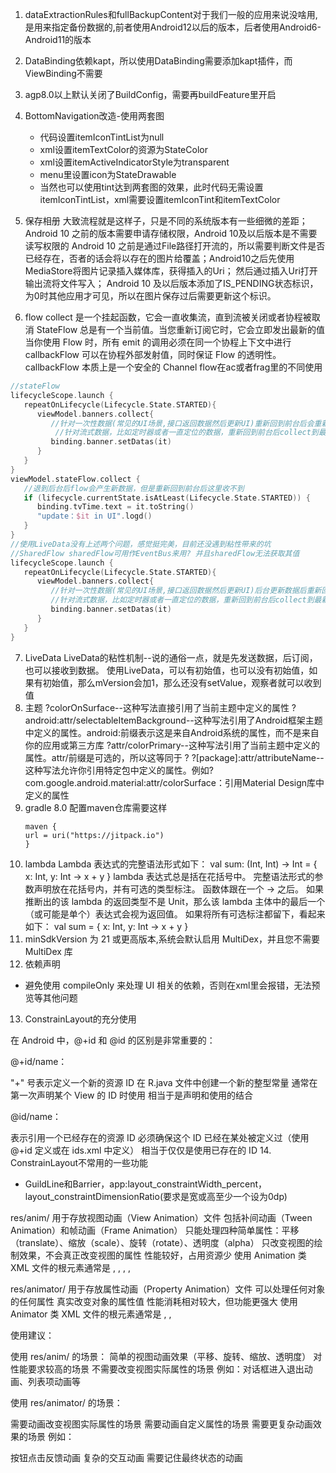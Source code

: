 1. dataExtractionRules和fullBackupContent对于我们一般的应用来说没啥用,是用来指定备份数据的,前者使用Android12以后的版本，后者使用Android6-Android11的版本
2. DataBinding依赖kapt，所以使用DataBinding需要添加kapt插件，而ViewBinding不需要
3. agp8.0以上默认关闭了BuildConfig，需要再buildFeature里开启
4. BottomNavigation改造-使用两套图
    * 代码设置itemIconTintList为null
    * xml设置itemTextColor的资源为StateColor
    * xml设置itemActiveIndicatorStyle为transparent
    * menu里设置icon为StateDrawable
    * 当然也可以使用tint达到两套图的效果，此时代码无需设置itemIconTintList，xml需要设置itemIconTint和itemTextColor
5. 保存相册
大致流程就是这样子，只是不同的系统版本有一些细微的差距；
Android 10 之前的版本需要申请存储权限，Android 10及以后版本是不需要读写权限的
Android 10 之前是通过File路径打开流的，所以需要判断文件是否已经存在，否者的话会将以存在的图片给覆盖；Android10之后先使用MediaStore将图片记录插入媒体库，获得插入的Uri； 然后通过插入Uri打开输出流将文件写入；
Android 10 及以后版本添加了IS_PENDING状态标识，为0时其他应用才可见，所以在图片保存过后需要更新这个标识。

6. flow
collect 是一个挂起函数，它会一直收集流，直到流被关闭或者协程被取消
StateFlow 总是有一个当前值。当您重新订阅它时，它会立即发出最新的值 
当你使用 Flow 时，所有 emit 的调用必须在同一个协程上下文中进行
callbackFlow 可以在协程外部发射值，同时保证 Flow 的透明性。callbackFlow 本质上是一个安全的 Channel
flow在ac或者frag里的不同使用
```kotlin
//stateFlow
lifecycleScope.launch {
   repeatOnLifecycle(Lifecycle.State.STARTED){
      viewModel.banners.collect{
         //针对一次性数据(常见的UI场景,接口返回数据然后更新UI)重新回到前台后会重新执行collect,会造成UI浪费
          //针对流式数据，比如定时器或者一直定位的数据，重新回到前台后collect到最新的数据，在后台不会更新UI
         binding.banner.setDatas(it)
      }
   }
}
viewModel.stateFlow.collect {
   //退到后台后flow会产生新数据，但是重新回到前台后这里收不到
   if (lifecycle.currentState.isAtLeast(Lifecycle.State.STARTED)) {
      binding.tvTime.text = it.toString()
      "update：$it in UI".logd()
   }
}
//使用LiveData没有上述两个问题，感觉挺完美，目前还没遇到粘性带来的坑
//SharedFlow sharedFlow可用作EventBus来用? 并且sharedFlow无法获取其值
lifecycleScope.launch {
   repeatOnLifecycle(Lifecycle.State.STARTED){
      viewModel.banners.collect{
         //针对一次性数据(常见的UI场景,接口返回数据然后更新UI)后台更新数据后重新回到前台不会更新UI
         //针对流式数据，比如定时器或者一直定位的数据，重新回到前台后collect到最新的数据，在后台不会更新UI
         binding.banner.setDatas(it)
      }
   }
}
```
7. LiveData
   LiveData的粘性机制--说的通俗一点，就是先发送数据，后订阅，也可以接收到数据。
   使用LiveData，可以有初始值，也可以没有初始值，如果有初始值，那么mVersion会加1，那么还没有setValue，观察者就可以收到值
8. 主题
   ?colorOnSurface--这种写法直接引用了当前主题中定义的属性
   ?android:attr/selectableItemBackground--这种写法引用了Android框架主题中定义的属性。android:前缀表示这是来自Android系统的属性，而不是来自你的应用或第三方库
   ?attr/colorPrimary--这种写法引用了当前主题中定义的属性。attr/前缀是可选的，所以这等同于 ?
   ?[package]:attr/attributeName--这种写法允许你引用特定包中定义的属性。例如?com.google.android.material:attr/colorSurface：引用Material Design库中定义的属性
9. gradle 8.0
   配置maven仓库需要这样
   ```properties
   maven {
   url = uri("https://jitpack.io")
   }
   ```
10. lambda
    Lambda 表达式的完整语法形式如下：
   val sum: (Int, Int) -> Int = { x: Int, y: Int -> x + y }
   lambda 表达式总是括在花括号中。
   完整语法形式的参数声明放在花括号内，并有可选的类型标注。
   函数体跟在一个 -> 之后。
   如果推断出的该 lambda 的返回类型不是 Unit，那么该 lambda 主体中的最后一个（或可能是单个）表达式会视为返回值。
   如果将所有可选标注都留下，看起来如下： val sum = { x: Int, y: Int -> x + y }
11. minSdkVersion 为 21 或更高版本,系统会默认启用 MultiDex，并且您不需要 MultiDex 库
12. 依赖声明
   * 避免使用 compileOnly 来处理 UI 相关的依赖，否则在xml里会报错，无法预览等其他问题
13. ConstrainLayout的充分使用

在 Android 中，@+id 和 @id 的区别是非常重要的：

@+id/name：


"+" 号表示定义一个新的资源 ID
在 R.java 文件中创建一个新的整型常量
通常在第一次声明某个 View 的 ID 时使用
相当于是声明和使用的结合


@id/name：


表示引用一个已经存在的资源 ID
必须确保这个 ID 已经在某处被定义过（使用 @+id 定义或在 ids.xml 中定义）
相当于仅仅是使用已存在的 ID
14. ConstrainLayout不常用的一些功能
   * GuildLine和Barrier，app:layout_constraintWidth_percent，layout_constraintDimensionRatio(要求是宽或高至少一个设为0dp)
     
res/anim/
用于存放视图动画（View Animation）文件
包括补间动画（Tween Animation）和帧动画（Frame Animation）
只能处理四种简单属性：平移（translate）、缩放（scale）、旋转（rotate）、透明度（alpha）
只改变视图的绘制效果，不会真正改变视图的属性
性能较好，占用资源少
使用 Animation 类
XML 文件的根元素通常是 <set>, <alpha>, <scale>, <translate>, <rotate>


res/animator/
用于存放属性动画（Property Animation）文件
可以处理任何对象的任何属性
真实改变对象的属性值
性能消耗相对较大，但功能更强大
使用 Animator 类
XML 文件的根元素通常是 <objectAnimator>, <valueAnimator>, <set>

使用建议：

使用 res/anim/ 的场景：
简单的视图动画效果（平移、旋转、缩放、透明度）
对性能要求较高的场景
不需要改变视图实际属性的场景
例如：对话框进入退出动画、列表项动画等


使用 res/animator/ 的场景：


需要动画改变视图实际属性的场景
需要动画自定义属性的场景
需要更复杂动画效果的场景
例如：

按钮点击反馈动画
复杂的交互动画
需要记住最终状态的动画
